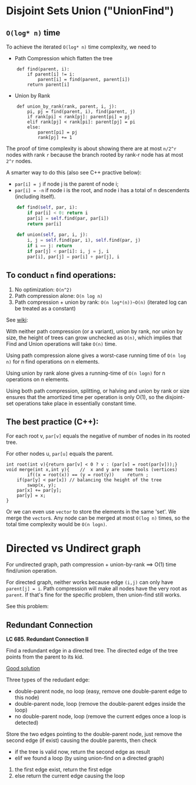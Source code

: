 # Disjoint Sets Union ("UnionFind")
## `O(log* n)` time
To achieve the iterated `O(log* n)` time complexity, we need to 
* Path Compression which flatten the tree
```
    def find(parent, i):
        if parent[i] != i:
            parent[i] = find(parent, parent[i])
        return parent[i]
```
* Union by Rank
```
    def union_by_rank(rank, parent, i, j):
        pi, pj = find(parent, i), find(parent, j)
        if rank[pi] < rank[pj]: parent[pi] = pj
        elif rank[pj] < rank[pi]: parent[pj] = pi
        else:
            parent[pi] = pj
            rank[pj] += 1
```
The proof of time complexity is about showing there are at most `n/2^r` nodes with rank `r` 
because the branch rooted by rank-r node has at most `2^r` nodes.

A smarter way to do this (also see C++ practive below): 
* `par[i] = j` if node j is the parent of node i;
* `par[i] = -n` if node i is the root, and node i has a total of n descendents (including itself). 

```python
    def find(self, par, i):
        if par[i] < 0: return i
        par[i] = self.find(par, par[i])
        return par[i]
    
    def union(self, par, i, j):
        i, j = self.find(par, i), self.find(par, j)
        if i == j: return
        if par[j] < par[i]: i, j = j, i
        par[i], par[j] = par[i] + par[j], i
```

To conduct `n` find operations:
---
1. No optimization: `O(n^2)`
2. Path compression alone: `O(n log n)`
3. Path compression + union by rank: `O(n log*(n))~O(n)` (iterated log can be treated as a constant)

See [wiki](https://en.wikipedia.org/wiki/Disjoint-set_data_structure#Time_complexity):

With neither path compression (or a variant), union by rank, nor union by size, the height of trees can grow unchecked as `O(n)`, which implies that Find and Union operations will take `O(n)` time.

Using path compression alone gives a worst-case running time of `O(n log n)` for n find operations on n elements.

Using union by rank alone gives a running-time of `O(n logn)` for n operations on n elements.

Using both path compression, splitting, or halving and union by rank or size ensures that the amortized time per operation is only O(1), so the disjoint-set operations take place in essentially constant time.

The best practice (C++):
---

For each root v, `par[v]` equals the negative of number of nodes in its rooted tree.

For other nodes u, `par[u]` equals the parent.

```
int root(int v){return par[v] < 0 ? v : (par[v] = root(par[v]));}
void merge(int x,int y){	//	x and y are some tools (vertices)
        if((x = root(x)) == (y = root(y))     return ;
	if(par[y] < par[x])	// balancing the height of the tree
		swap(x, y);
	par[x] += par[y];
	par[y] = x;
}
```

Or we can even use `vector` to store the elements in the same 'set'. We merge the `vector`s. Any node can be merged at most `O(log n)` times, so the total time complexity would be `O(n logn)`.

# Directed vs Undirect graph

For undirected graph, path compression + union-by-rank ==> O(1) time find/union operation.

For directed graph, neither works because edge `(i,j)` can only have `parent[j] = i`.
Path compression will make all nodes have the very root as `parent`. 
If that's fine for the specific problem, then union-find still works.

See this problem:

## Redundant Connection

**LC 685. Redundant Connection II**

Find a redundant edge in a directed tree. The directed edge of the tree points from the parent to its kid.

[Good solution](https://leetcode.com/problems/redundant-connection-ii/discuss/108045/C++Java-Union-Find-with-explanation-O(n))

Three types of the redudant edge: 
* double-parent node, no loop (easy, remove one double-parent edge to this node)
* double-parent node, loop (remove the double-parent edges inside the loop)
* no double-parent node, loop (remove the current edges once a loop is detected)

Store the two edges pointing to the double-parent node, just remove the second edge (if exist) causing the double parents, then check
* if the tree is valid now, return the second edge as result
* elif we found a loop (by using union-find on a directed graph)
1. the first edge exist, return the first edge
2. else return the current edge causing the loop



